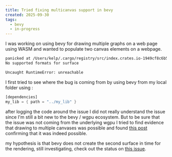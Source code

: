 ```yaml
---
title: Tried fixing multicanvas support in bevy
created: 2025-09-30
tags:
  - bevy
  - in-progress
---
```


I was working on using bevy for drawing multiple graphs on a web page using WASM and wanted to populate two canvas elements on a webpage.

```bash
panicked at /Users/kelp/.cargo/registry/src/index.crates.io-1949cf8c6b5b557f/bevy_render-0.16.0/src/view/window/mod.rs:338:51:
No supported formats for surface

Uncaught RuntimeError: unreachable
```

I first tried to see where the bug is coming from by using bevy from my local folder using :

```rust
[dependencies]
my_lib = { path = "../my_lib" }
```

after logging the code around the issue I did not really understand the issue since I'm still a bit new to the bevy / wgpu ecosystem. But to be sure that the issue was not coming from the underlying wgpu I tried to find evidence that drawing to multiple canvases was possible and found [this post](https://github.com/gfx-rs/wgpu/discussions/4177) confirming that it was indeed possible.

my hypothesis is that bevy does not create the second surface in time for the rendering, still investigating, check out the status on [this issue]( https://github.com/bevyengine/bevy/issues/20453).
